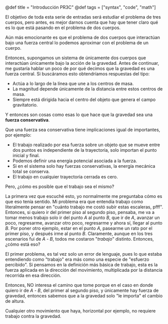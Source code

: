 @def title = "Introducción PR3C"
@def tags = ["syntax", "code", "math"]

El objetivo de toda esta serie de entradas será estudiar el problema de tres cuerpos, pero antes, es mejor darnos cuenta que hay que tener claro qué es lo que está pasando en el problema de dos cuerpos. 

Aún más emocionante es que el problema de dos cuerpos que interactúan bajo una fuerza central lo podemos aproximar con el problema de un cuerpo.

Entonces, supongamos un sistema de únicamente dos cuerpos que interactúan únicamente bajo la acción de la gravedad. Antes de continuar, me gustaría hablar un poco de por qué decimos que la gravedad es una fuerza central. Si buscáramos esto obtendríamos respuestas del tipo:

- Actúa a lo largo de la línea que une a los centros de masa.
- La magnitud depende únicamente de la distancia entre estos centros de masa.
- Siempre está dirigida hacia el centro del objeto que genera el campo gravitatorio. 

Y entonces son cosas como esas lo que hace que la gravedad sea una **fuerza conservativa**.

Que una fuerza sea conservativa tiene implicaciones igual de importantes, por ejemplo:

- El trabajo realizado por esa fuerza sobre un objeto que se mueve entre dos puntos es independiente de la trayectoria, solo importan el punto inicial y final. 
- Podemos definir una energía potencial asociada a la fuerza.
- Si en el sistema solo hay fuerzas conservativas, la energía mecánica total se conserva. 
- El trabajo en cualquier trayectoria cerrada es cero.

Pero, ¿cómo es posible que el trabajo sea el mismo?

La primera vez que escuché esto, yo normalmente me preguntaba cómo es que eso tenía sentido. Mi problema era que entendía trabajo como literalmente pensar en "cuánto trabajo me costó subir estas escaleras, pfff". 
Entonces, si quiero ir del primer piso al segundo piso, pensaba, me va a tomar menos trabajo solo ir del punto $A$ al punto $B$, que ir de $A$, avanzar un poco, regresarme, avanzar otro poco, regresarme y ahora sí, llegar al punto $B$. Por poner otro ejemplo, estar en el punto $A$, pasearme un rato por el primer piso, y después irme al punto $B$. Claramente, aunque en los tres escenarios fui de $A$ - $B$, todos me costaron "_trabajo_" distinto. Entonces, ¿cómo está eso?

El primer problema, es tal vez solo un error de lenguaje, pues lo que estaba entendiendo como "trabajo" era más como una especie de "esfuerzo percibido". 
Si pensamos en la definición más básica de trabajo, esta es la fuerza aplicada en la dirección del movimiento, multiplicada por la distancia recorrida en esa dirección. 

Entonces, NO interesa el camino que tome porque en el caso en donde quiero ir de $A$ - $B$, del primer al segundo piso, y únicamente hay fuerza de gravedad, entonces sabemos que a la gravedad solo "le importa" el cambio de altura. 

Cualquier otro movimiento que haya, horizontal por ejemplo, no requiere trabajo contra la gravedad.  